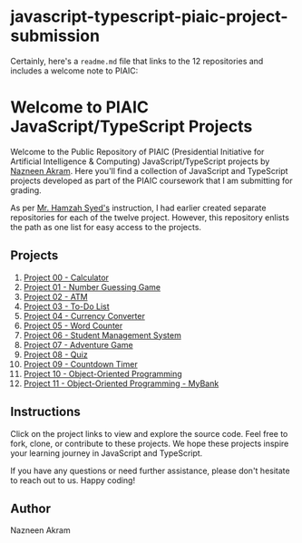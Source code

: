 # javascript-typescript-piaic-project-submission

Certainly, here's a `readme.md` file that links to the 12 repositories and includes a welcome note to PIAIC:

# Welcome to PIAIC JavaScript/TypeScript Projects

Welcome to the Public Repository of PIAIC (Presidential Initiative for Artificial Intelligence & Computing) JavaScript/TypeScript projects by [Nazneen Akram](https://github.com/Nazneen-akram). Here you'll find a collection of JavaScript and TypeScript projects developed as part of the PIAIC coursework that I am submitting for grading.

As per [Mr. Hamzah Syed's](https://github.com/Hamzah-syed) instruction, I had earlier created separate repositories for each of the twelve project. However, this repository enlists the path as one list for easy access to the projects.

## Projects

1. [Project 00 - Calculator](https://github.com/Nazneen-akram/javascript-typescript-piaic-calculator)
2. [Project 01 - Number Guessing Game](https://github.com/Nazneen-akram/javascript-typescript-piaic-number-guessing-game)
3. [Project 02 - ATM](https://github.com/Nazneen-akram/javascript-typescript-piaic-atm)
4. [Project 03 - To-Do List](https://github.com/Nazneen-akram/javascript-typescript-piaic-todo-list)
5. [Project 04 - Currency Converter](https://github.com/Nazneen-akram/javascript-typescript-piaic-currency_converter)
6. [Project 05 - Word Counter](https://github.com/Nazneen-akram/javascript-typescript-piaic-word-counter)
7. [Project 06 - Student Management System](https://github.com/Nazneen-akram/javascript-typescript-piaic-student-management-system)
8. [Project 07 - Adventure Game](https://github.com/Nazneen-akram/javascript-typescript-piaic-adventure-game)
9. [Project 08 - Quiz](https://github.com/Nazneen-akram/javascript-typescript-piaic-quiz)
10. [Project 09 - Countdown Timer](https://github.com/Nazneen-akram/javascript-typescript-piaic-countdown-timer)
11. [Project 10 - Object-Oriented Programming](https://github.com/Nazneen-akram/javascript-typescript-piaic-OOP)
12. [Project 11 - Object-Oriented Programming - MyBank](https://github.com/Nazneen-akram/javascript-typescript-piaic-OOP_bank)

## Instructions

Click on the project links to view and explore the source code. Feel free to fork, clone, or contribute to these projects. We hope these projects inspire your learning journey in JavaScript and TypeScript.

If you have any questions or need further assistance, please don't hesitate to reach out to us. Happy coding!

## Author
Nazneen Akram
